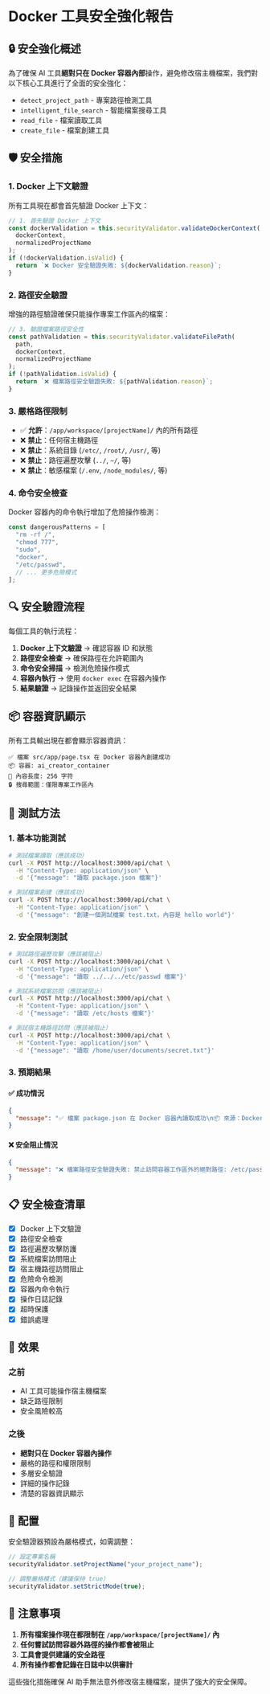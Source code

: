 # Docker 工具安全強化報告

## 🔒 安全強化概述

為了確保 AI 工具**絕對只在 Docker 容器內部**操作，避免修改宿主機檔案，我們對以下核心工具進行了全面的安全強化：

- `detect_project_path` - 專案路徑檢測工具
- `intelligent_file_search` - 智能檔案搜尋工具
- `read_file` - 檔案讀取工具
- `create_file` - 檔案創建工具

## 🛡️ 安全措施

### 1. Docker 上下文驗證

所有工具現在都會首先驗證 Docker 上下文：

```typescript
// 1. 首先驗證 Docker 上下文
const dockerValidation = this.securityValidator.validateDockerContext(
  dockerContext,
  normalizedProjectName
);
if (!dockerValidation.isValid) {
  return `❌ Docker 安全驗證失敗: ${dockerValidation.reason}`;
}
```

### 2. 路徑安全驗證

增強的路徑驗證確保只能操作專案工作區內的檔案：

```typescript
// 3. 驗證檔案路徑安全性
const pathValidation = this.securityValidator.validateFilePath(
  path,
  dockerContext,
  normalizedProjectName
);
if (!pathValidation.isValid) {
  return `❌ 檔案路徑安全驗證失敗: ${pathValidation.reason}`;
}
```

### 3. 嚴格路徑限制

- ✅ **允許**：`/app/workspace/[projectName]/` 內的所有路徑
- ❌ **禁止**：任何宿主機路徑
- ❌ **禁止**：系統目錄 (`/etc/`, `/root/`, `/usr/`, 等)
- ❌ **禁止**：路徑遍歷攻擊 (`../`, `~/`, 等)
- ❌ **禁止**：敏感檔案 (`/.env`, `/node_modules/`, 等)

### 4. 命令安全檢查

Docker 容器內的命令執行增加了危險操作檢測：

```typescript
const dangerousPatterns = [
  "rm -rf /",
  "chmod 777",
  "sudo",
  "docker",
  "/etc/passwd",
  // ... 更多危險模式
];
```

## 🔍 安全驗證流程

每個工具的執行流程：

1. **Docker 上下文驗證** → 確認容器 ID 和狀態
2. **路徑安全檢查** → 確保路徑在允許範圍內
3. **命令安全掃描** → 檢測危險操作模式
4. **容器內執行** → 使用 `docker exec` 在容器內操作
5. **結果驗證** → 記錄操作並返回安全結果

## 📦 容器資訊顯示

所有工具輸出現在都會顯示容器資訊：

```
✅ 檔案 src/app/page.tsx 在 Docker 容器內創建成功
📦 容器: ai_creator_container
📝 內容長度: 256 字符
🔒 搜尋範圍：僅限專案工作區內
```

## 🧪 測試方法

### 1. 基本功能測試

```bash
# 測試檔案讀取（應該成功）
curl -X POST http://localhost:3000/api/chat \
  -H "Content-Type: application/json" \
  -d '{"message": "讀取 package.json 檔案"}'

# 測試檔案創建（應該成功）
curl -X POST http://localhost:3000/api/chat \
  -H "Content-Type: application/json" \
  -d '{"message": "創建一個測試檔案 test.txt，內容是 hello world"}'
```

### 2. 安全限制測試

```bash
# 測試路徑遍歷攻擊（應該被阻止）
curl -X POST http://localhost:3000/api/chat \
  -H "Content-Type: application/json" \
  -d '{"message": "讀取 ../../../etc/passwd 檔案"}'

# 測試系統檔案訪問（應該被阻止）
curl -X POST http://localhost:3000/api/chat \
  -H "Content-Type: application/json" \
  -d '{"message": "讀取 /etc/hosts 檔案"}'

# 測試宿主機路徑訪問（應該被阻止）
curl -X POST http://localhost:3000/api/chat \
  -H "Content-Type: application/json" \
  -d '{"message": "讀取 /home/user/documents/secret.txt"}'
```

### 3. 預期結果

#### ✅ 成功情況

```json
{
  "message": "✅ 檔案 package.json 在 Docker 容器內讀取成功\n📦 來源：Docker 容器 ai_creator_container"
}
```

#### ❌ 安全阻止情況

```json
{
  "message": "❌ 檔案路徑安全驗證失敗: 禁止訪問容器工作區外的絕對路徑: /etc/passwd。僅允許 /app/workspace/ 內的路徑"
}
```

## 📋 安全檢查清單

- [x] Docker 上下文驗證
- [x] 路徑安全檢查
- [x] 路徑遍歷攻擊防護
- [x] 系統檔案訪問阻止
- [x] 宿主機路徑訪問阻止
- [x] 危險命令檢測
- [x] 容器內命令執行
- [x] 操作日誌記錄
- [x] 超時保護
- [x] 錯誤處理

## 🎯 效果

### 之前

- AI 工具可能操作宿主機檔案
- 缺乏路徑限制
- 安全風險較高

### 之後

- **絕對只在 Docker 容器內操作**
- 嚴格的路徑和權限限制
- 多層安全驗證
- 詳細的操作記錄
- 清楚的容器資訊顯示

## 🔧 配置

安全驗證器預設為嚴格模式，如需調整：

```typescript
// 設定專案名稱
securityValidator.setProjectName("your_project_name");

// 調整嚴格模式（建議保持 true）
securityValidator.setStrictMode(true);
```

## 📝 注意事項

1. **所有檔案操作現在都限制在 `/app/workspace/[projectName]/` 內**
2. **任何嘗試訪問容器外路徑的操作都會被阻止**
3. **工具會提供建議的安全路徑**
4. **所有操作都會記錄在日誌中以供審計**

這些強化措施確保 AI 助手無法意外修改宿主機檔案，提供了強大的安全保障。
